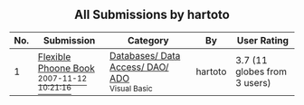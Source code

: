 ﻿<div align="center">

## All Submissions by hartoto

</div>

No.  | Submission | Category | By   | User Rating
---- | ---------- | -------- | ---- | -----------
1 | [Flexible Phoone Book<br /><sup>2007-11-12 10:21:16</sup>](https://github.com/Planet-Source-Code/hartoto-flexible-phoone-book__1-69597) | [Databases/ Data Access/ DAO/ ADO<br /><sup>Visual Basic</sup>](../ByCategory/databases-data-access-dao-ado__1-6.md) | hartoto | 3.7 (11 globes from 3 users)
